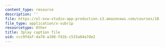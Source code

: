 ```yaml
---
content_type: resource
description: ''
file: https://ol-ocw-studio-app-production.s3.amazonaws.com/courses/18-650-statistics-for-applications-fall-2016/ccc9fdaf4a78a108fd1bc533a64a7de2_TSkDZbGS94k.srt
file_type: application/x-subrip
resourcetype: Other
title: 3play caption file
uid: ccc9fdaf-4a78-a108-fd1b-c533a64a7de2
---
```

